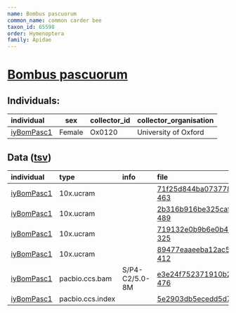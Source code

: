 ```yaml
---
name: Bombus pascuorum
common_name: common carder bee
taxon_id: 65598
order: Hymenoptera
family: Apidae
---
```


# [Bombus pascuorum](https://www.ebi.ac.uk/ena/data/taxonomy/v1/taxon/tax-id/65598)

## Individuals:

| individual | sex | collector_id | collector_organisation |
| :--------- | :-: | :----------- | :--------------------- |
| [iyBomPasc1](iyBomPasc1.md) | Female | Ox0120 | University of Oxford |

## Data ([tsv](Bombus_pascuorum_data.tsv))

| individual | type | info | file |
| :--------- | :--- | :--- | :--- |
| [iyBomPasc1](iyBomPasc1.md) | 10x.ucram |  | [71f25d844ba073778030637da698d582-463](https://darwin.cog.sanger.ac.uk/insects/Bombus_pascuorum/iyBomPasc1/genomic_data/10x/33308_4%231.cram) |
| [iyBomPasc1](iyBomPasc1.md) | 10x.ucram |  | [2b316b916be325caf559ff2c9f44f1e7-489](https://darwin.cog.sanger.ac.uk/insects/Bombus_pascuorum/iyBomPasc1/genomic_data/10x/33308_4%232.cram) |
| [iyBomPasc1](iyBomPasc1.md) | 10x.ucram |  | [719132e0b9b6e0b443da5c6317539c30-325](https://darwin.cog.sanger.ac.uk/insects/Bombus_pascuorum/iyBomPasc1/genomic_data/10x/33308_4%233.cram) |
| [iyBomPasc1](iyBomPasc1.md) | 10x.ucram |  | [89477eaaeeba12ac53b887cfe559a24a-412](https://darwin.cog.sanger.ac.uk/insects/Bombus_pascuorum/iyBomPasc1/genomic_data/10x/33308_4%234.cram) |
| [iyBomPasc1](iyBomPasc1.md) | pacbio.ccs.bam | S/P4-C2/5.0-8M | [e3e24f752371910b203e9b7baabeb3cf-476](https://darwin.cog.sanger.ac.uk/insects/Bombus_pascuorum/iyBomPasc1/genomic_data/pacbio/m64094_200215_140147.ccs.bam) |
| [iyBomPasc1](iyBomPasc1.md) | pacbio.ccs.index |  | [5e2903db5ecedd5d751b0869ecbc3394](https://darwin.cog.sanger.ac.uk/insects/Bombus_pascuorum/iyBomPasc1/genomic_data/pacbio/m64094_200215_140147.ccs.bam.pbi) |

